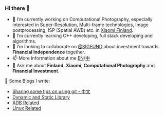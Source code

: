### Hi there 👋

- 🔭 I’m currently working on Computational Photography, especially interested in Super-Resolution, Multi-frame technologies, Image postprocessing, ISP (Spatial AWB) etc. in [Xiaomi Finland](https://www.mi.com/global/).
- 🌱 I’m currently learning C++ developing, full stack developing and algorithms.
- 👯 I’m looking to collaborate on [@SIGFUND](https://github.com/SIGFUND) about investment towards **Financial Independence** together.
- 📫 More Information about me [EN](https://haoban.github.io/about/?lang=en)/[中](https://haoban.github.io/about/?lang=zh)
- 💬 Ask me about **Finland**, **Xiaomi**, **Computational Photography** and **Financial Investment**.

📕 Some Blogs I write:
- [Sharing some tips on using git - 中文](https://haoban.github.io/archive/?tag=Git)
- [Dynamic and Static Library](https://haoban.github.io/2021/01/19/Dynamic-and-Static-Library/)
- [ADB Related](https://haoban.github.io/archive/?tag=Android)
- [Linux Related](https://haoban.github.io/archive/?tag=Linux)

<!--
**Haoban/Haoban** is a ✨ _special_ ✨ repository because its `README.md` (this file) appears on your GitHub profile.

Here are some ideas to get you started:

- 🔭 I’m currently working on ...
- 🌱 I’m currently learning ...
- 👯 I’m looking to collaborate on ...
- 🤔 I’m looking for help with ...
- 💬 Ask me about ...
- 📫 How to reach me: ...
- 😄 Pronouns: ...
- ⚡ Fun fact: ...
-->
